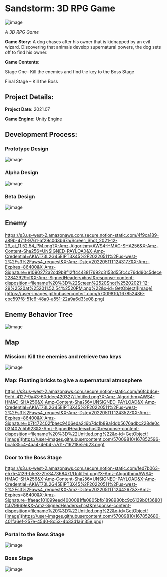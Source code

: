 # Sandstorm: 3D RPG Game

![image](https://user-images.githubusercontent.com/57009810/161730230-d6221867-0132-483c-9224-a1ae329204ec.png)

_A 3D RPG Game_

**Game Story:** A dog chases after his owner that is kidnapped by an evil wizard. Discovering that animals develop supernatural powers, the dog sets off to find his owner.  


**Game Contents:** 

Stage One– Kill the enemies and find the key to the Boss Stage

Final Stage – Kill the Boss

<h2>Project Details:</h2>

**Project Date:** 2021.07

**Game Engine:** Unity Engine

<h2>Development Process:</h2>

<h3>Prototype Design</h3>

![image](https://user-images.githubusercontent.com/57009810/161484052-5367986c-4241-4c5e-a015-275bf734a32f.png)

<h3>Alpha Design</h3>

![image](https://user-images.githubusercontent.com/57009810/161484333-45a946f8-83d0-41b2-a88e-317e465198bf.png)

<h3>Beta Design</h3>

![image](https://user-images.githubusercontent.com/57009810/161484498-d7b0ec1c-a44f-4858-8a0c-101d8cb31113.png)

<h2>Enemy</h2>

https://s3.us-west-2.amazonaws.com/secure.notion-static.com/4f9ca189-a89b-471f-9761-af29c0d3b67a/Screen_Shot_2021-12-29_at_11.52.54_PM.png?X-Amz-Algorithm=AWS4-HMAC-SHA256&X-Amz-Content-Sha256=UNSIGNED-PAYLOAD&X-Amz-Credential=AKIAT73L2G45EIPT3X45%2F20220511%2Fus-west-2%2Fs3%2Faws4_request&X-Amz-Date=20220511T124317Z&X-Amz-Expires=86400&X-Amz-Signature=e1090272a2cd9b8f12ff4448817692c3153d55fc4c76dd90c5dece22842929cf&X-Amz-SignedHeaders=host&response-content-disposition=filename%20%3D%22Screen%2520Shot%25202021-12-29%2520at%252011.52.54%2520PM.png%22&x-id=GetObject![image](https://user-images.githubusercontent.com/57009810/167852486-cbc597f8-51c6-48a0-a551-22a9a6d33e08.png)


<h2>Enemy Behavior Tree</h2>

![image](https://user-images.githubusercontent.com/57009810/161484567-f04e79ca-ba47-4917-93b9-08c21cae4b32.png)


<h2>Map</h2>

<h3>Mission: Kill the enemies and retrieve two keys</h3>

![image](https://user-images.githubusercontent.com/57009810/161485067-4f4ab273-58f1-4286-b0a2-7409329867c7.png)

<h3>Map: Floating bricks to give a supernatural atmosphere</h3>

https://s3.us-west-2.amazonaws.com/secure.notion-static.com/a6fcb4ce-9efd-4127-9a43-60ddee420327/Untitled.png?X-Amz-Algorithm=AWS4-HMAC-SHA256&X-Amz-Content-Sha256=UNSIGNED-PAYLOAD&X-Amz-Credential=AKIAT73L2G45EIPT3X45%2F20220511%2Fus-west-2%2Fs3%2Faws4_request&X-Amz-Date=20220511T124352Z&X-Amz-Expires=86400&X-Amz-Signature=b7f472402fbaec9406eda2d6b7dc1b89a1ddb5676adbc228de0c03f402c5b923&X-Amz-SignedHeaders=host&response-content-disposition=filename%20%3D%22Untitled.png%22&x-id=GetObject![image](https://user-images.githubusercontent.com/57009810/167852596-bca535c4-4aa4-4eb4-a7d1-716218e5eb23.png)


<h3>Door to the Boss Stage</h3>

https://s3.us-west-2.amazonaws.com/secure.notion-static.com/fed7b063-e575-4129-b5e3-2fe347368471/Untitled.png?X-Amz-Algorithm=AWS4-HMAC-SHA256&X-Amz-Content-Sha256=UNSIGNED-PAYLOAD&X-Amz-Credential=AKIAT73L2G45EIPT3X45%2F20220511%2Fus-west-2%2Fs3%2Faws4_request&X-Amz-Date=20220511T124426Z&X-Amz-Expires=86400&X-Amz-Signature=ffaeac101099eed4000081ffe0805bfb1898980bc9c6139b0f36801fc079969e&X-Amz-SignedHeaders=host&response-content-disposition=filename%20%3D%22Untitled.png%22&x-id=GetObject![image](https://user-images.githubusercontent.com/57009810/167852680-401fa6ef-257e-4540-8c53-4b33d1a6135e.png)

<h3>Portal to the Boss Stage</h3>

![image](https://user-images.githubusercontent.com/57009810/161730623-17762787-85bf-48c0-a86b-3c0fa8e35d60.png)

<h3>Boss Stage</h3>

![image](https://user-images.githubusercontent.com/57009810/167852752-8121a5c2-dcab-42bd-b305-08910a1b59a9.png)


